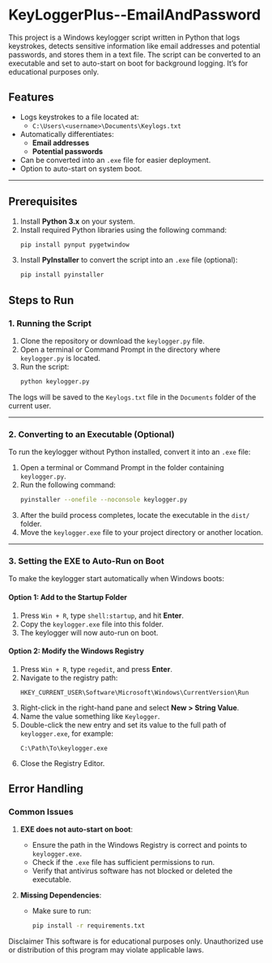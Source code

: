 # KeyLoggerPlus--EmailAndPassword
This project is a Windows keylogger script written in Python that logs keystrokes, detects sensitive information like email addresses and potential passwords, and stores them in a text file. The script can be converted to an executable and set to auto-start on boot for background logging. It’s for educational purposes only.
## Features

- Logs keystrokes to a file located at:
  - `C:\Users\<username>\Documents\Keylogs.txt`
- Automatically differentiates:
  - **Email addresses**
  - **Potential passwords**
- Can be converted into an `.exe` file for easier deployment.
- Option to auto-start on system boot.

---

## Prerequisites

1. Install **Python 3.x** on your system.
2. Install required Python libraries using the following command:
   ```bash
   pip install pynput pygetwindow

   ```
3. Install **PyInstaller** to convert the script into an `.exe` file (optional):
   ```bash
   pip install pyinstaller
   ```

## Steps to Run

### 1. Running the Script
1. Clone the repository or download the `keylogger.py` file.
2. Open a terminal or Command Prompt in the directory where `keylogger.py` is located.
3. Run the script:
   ```bash
   python keylogger.py
   ```

The logs will be saved to the `Keylogs.txt` file in the `Documents` folder of the current user.

---

### 2. Converting to an Executable (Optional)
To run the keylogger without Python installed, convert it into an `.exe` file:

1. Open a terminal or Command Prompt in the folder containing `keylogger.py`.
2. Run the following command:
   ```bash
   pyinstaller --onefile --noconsole keylogger.py
   ```
3. After the build process completes, locate the executable in the `dist/` folder.
4. Move the `keylogger.exe` file to your project directory or another location.

---

### 3. Setting the EXE to Auto-Run on Boot
To make the keylogger start automatically when Windows boots:

#### Option 1: Add to the Startup Folder
1. Press `Win + R`, type `shell:startup`, and hit **Enter**.
2. Copy the `keylogger.exe` file into this folder.
3. The keylogger will now auto-run on boot.

#### Option 2: Modify the Windows Registry
1. Press `Win + R`, type `regedit`, and press **Enter**.
2. Navigate to the registry path:
   ```
   HKEY_CURRENT_USER\Software\Microsoft\Windows\CurrentVersion\Run
   ```
3. Right-click in the right-hand pane and select **New > String Value**.
4. Name the value something like `Keylogger`.
5. Double-click the new entry and set its value to the full path of `keylogger.exe`, for example:
   ```
   C:\Path\To\keylogger.exe
   ```
6. Close the Registry Editor.

## Error Handling

### Common Issues
1. **EXE does not auto-start on boot**:
   - Ensure the path in the Windows Registry is correct and points to `keylogger.exe`.
   - Check if the `.exe` file has sufficient permissions to run.
   - Verify that antivirus software has not blocked or deleted the executable.

2. **Missing Dependencies**:
   - Make sure to run:
     ```bash
     pip install -r requirements.txt
     ```

Disclaimer
This software is for educational purposes only. Unauthorized use or distribution of this program may violate applicable laws.






